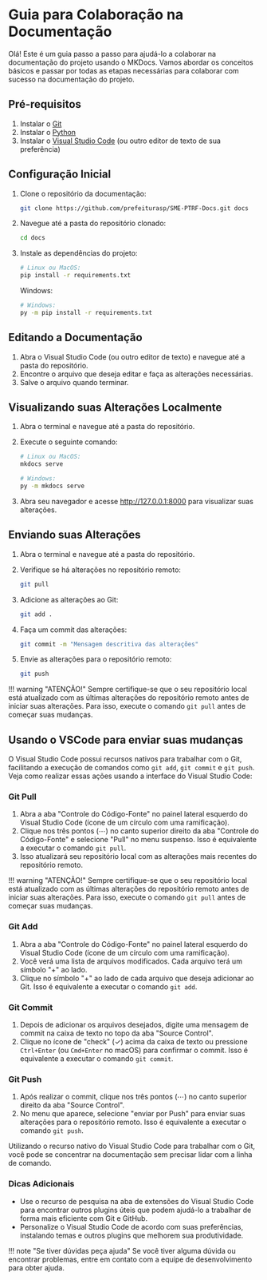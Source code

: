 # Guia para Colaboração na Documentação

Olá! Este é um guia passo a passo para ajudá-lo a colaborar na documentação do projeto usando o MKDocs. Vamos abordar os conceitos básicos e passar por todas as etapas necessárias para colaborar com sucesso na documentação do projeto.

## Pré-requisitos

1. Instalar o [Git](https://git-scm.com/downloads) 
2. Instalar o [Python](https://www.python.org/downloads/) 
3. Instalar o [Visual Studio Code](https://code.visualstudio.com/download) (ou outro editor de texto de sua preferência)

## Configuração Inicial

1. Clone o repositório da documentação:

    ```bash
    git clone https://github.com/prefeiturasp/SME-PTRF-Docs.git docs
    ```


2. Navegue até a pasta do repositório clonado:
    
    ```bash
    cd docs
    ```
   

3. Instale as dependências do projeto:

    ```bash
    # Linux ou MacOS: 
    pip install -r requirements.txt
    ```
    Windows:
       
    ```bash
    # Windows:
    py -m pip install -r requirements.txt
    ```  

## Editando a Documentação

1. Abra o Visual Studio Code (ou outro editor de texto) e navegue até a pasta do repositório.
2. Encontre o arquivo que deseja editar e faça as alterações necessárias.
3. Salve o arquivo quando terminar.

## Visualizando suas Alterações Localmente

1. Abra o terminal e navegue até a pasta do repositório.
2. Execute o seguinte comando:
   
    ```bash
    # Linux ou MacOS:
    mkdocs serve
    ```
   
    ```bash
    # Windows:
    py -m mkdocs serve
    ```

3. Abra seu navegador e acesse http://127.0.0.1:8000 para visualizar suas alterações.

## Enviando suas Alterações

1. Abra o terminal e navegue até a pasta do repositório.
2. Verifique se há alterações no repositório remoto:

    ```bash
    git pull
    ```
   
3. Adicione as alterações ao Git:

    ```bash
    git add .
    ```

4. Faça um commit das alterações:
    
    ```bash
    git commit -m "Mensagem descritiva das alterações"
    ```
5. Envie as alterações para o repositório remoto:
    
    ```bash
    git push
    ```

!!! warning "ATENÇÃO!"
    Sempre certifique-se que o seu repositório local está atualizado com as últimas alterações do repositório remoto antes de iniciar suas alterações. 
    Para isso, execute o comando `git pull` antes de começar suas mudanças.


## Usando o VSCode para enviar suas mudanças

O Visual Studio Code possui recursos nativos para trabalhar com o Git, facilitando a execução de comandos como `git add`, `git commit` e `git push`. Veja como realizar essas ações usando a interface do Visual Studio Code:

### Git Pull

1. Abra a aba "Controle do Código-Fonte" no painel lateral esquerdo do Visual Studio Code (ícone de um círculo com uma ramificação).
2. Clique nos três pontos (⋯) no canto superior direito da aba "Controle do Código-Fonte" e selecione "Pull" no menu suspenso. Isso é equivalente a executar o comando `git pull`.
3. Isso atualizará seu repositório local com as alterações mais recentes do repositório remoto.

!!! warning "ATENÇÃO!"
    Sempre certifique-se que o seu repositório local está atualizado com as últimas alterações do repositório remoto antes de iniciar suas alterações. 
    Para isso, execute o comando `git pull` antes de começar suas mudanças.

### Git Add

1. Abra a aba "Controle do Código-Fonte" no painel lateral esquerdo do Visual Studio Code (ícone de um círculo com uma ramificação).
2. Você verá uma lista de arquivos modificados. Cada arquivo terá um símbolo "+" ao lado.
3. Clique no símbolo "+" ao lado de cada arquivo que deseja adicionar ao Git. Isso é equivalente a executar o comando `git add`.

### Git Commit

1. Depois de adicionar os arquivos desejados, digite uma mensagem de commit na caixa de texto no topo da aba "Source Control".
2. Clique no ícone de "check" (✓) acima da caixa de texto ou pressione `Ctrl+Enter` (ou `Cmd+Enter` no macOS) para confirmar o commit. Isso é equivalente a executar o comando `git commit`.

### Git Push

1. Após realizar o commit, clique nos três pontos (⋯) no canto superior direito da aba "Source Control".
2. No menu que aparece, selecione "enviar por Push" para enviar suas alterações para o repositório remoto. Isso é equivalente a executar o comando `git push`.

Utilizando o recurso nativo do Visual Studio Code para trabalhar com o Git, você pode se concentrar na documentação sem precisar lidar com a linha de comando.

### Dicas Adicionais

- Use o recurso de pesquisa na aba de extensões do Visual Studio Code para encontrar outros plugins úteis que podem ajudá-lo a trabalhar de forma mais eficiente com Git e GitHub.
- Personalize o Visual Studio Code de acordo com suas preferências, instalando temas e outros plugins que melhorem sua produtividade.


!!! note "Se tiver dúvidas peça ajuda"
    Se você tiver alguma dúvida ou encontrar problemas, entre em contato com a equipe de desenvolvimento para obter ajuda.


